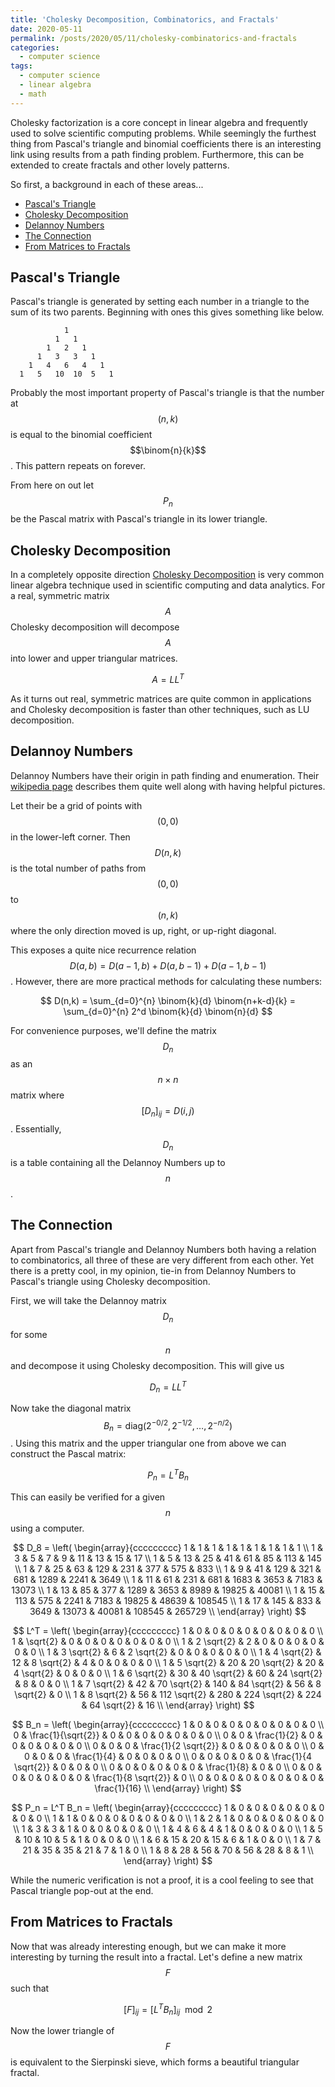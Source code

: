 ```yaml
---
title: 'Cholesky Decomposition, Combinatorics, and Fractals'
date: 2020-05-11
permalink: /posts/2020/05/11/cholesky-combinatorics-and-fractals
categories:
  - computer science
tags:
  - computer science
  - linear algebra
  - math
---
```


Cholesky factorization is a core concept in linear algebra and frequently used to solve scientific computing problems. While seemingly the furthest thing from Pascal's triangle and binomial coefficients there is an interesting link using results from a path finding problem. Furthermore, this can be extended to create fractals and other lovely patterns.

So first, a background in each of these areas...

- [Pascal's Triangle](#pascals-triangle)
- [Cholesky Decomposition](#cholesky-decomposition)
- [Delannoy Numbers](#delannoy-numbers)
- [The Connection](#the-connection)
- [From Matrices to Fractals](#from-matrices-to-fractals)

## Pascal's Triangle

Pascal's triangle is generated by setting each number in a triangle to the sum of its two parents. Beginning with ones this gives something like below.

```
            1
          1   1
        1   2   1
      1   3   3   1
    1   4   6   4   1
  1   5   10  10  5   1
```

Probably the most important property of Pascal's triangle is that the number at $$(n,k)$$ is equal to the binomial coefficient $$\binom{n}{k}$$. This pattern repeats on forever.

From here on out let $$P_n$$ be the Pascal matrix with Pascal's triangle in its lower triangle.

## Cholesky Decomposition

In a completely opposite direction [Cholesky Decomposition](2020/05/11/2020-04-10-cholesky) is very common linear algebra technique used in scientific computing and data analytics. For a real, symmetric matrix $$A$$ Cholesky decomposition will decompose $$A$$ into  lower and upper triangular matrices.

$$ A = LL^{T} $$

As it turns out real, symmetric matrices are quite common in applications and Cholesky decomposition is faster than other techniques, such as LU decomposition.

## Delannoy Numbers

Delannoy Numbers have their origin in path finding and enumeration. Their [wikipedia page](https://en.wikipedia.org/wiki/Delannoy_number) describes them quite well along with having helpful pictures.

Let their be a grid of points with $$ (0, 0) $$ in the lower-left corner. Then $$ D(n,k) $$ is the total number of paths from $$ (0, 0) $$ to $$ (n, k) $$ where the only direction moved is up, right, or up-right diagonal.

This exposes a quite nice recurrence relation $$ D(a,b) = D(a-1,b) + D(a,b-1) + D(a-1,b-1) $$. However, there are more practical methods for calculating these numbers:

$$ D(n,k) = \sum_{d=0}^{n} \binom{k}{d} \binom{n+k-d}{k} = \sum_{d=0}^{n} 2^d \binom{k}{d} \binom{n}{d} $$

For convenience purposes, we'll define the matrix $$ D_n $$ as an $$ n\times n $$ matrix where $$ [D_n]_{ij} = D(i,j) $$. Essentially, $$ D_n $$ is a table containing all the Delannoy Numbers up to $$ n $$.


## The Connection

Apart from Pascal's triangle and Delannoy Numbers both having a relation to combinatorics, all three of these are very different from each other. Yet there is a pretty cool, in my opinion, tie-in from Delannoy Numbers to Pascal's triangle using Cholesky decomposition.

First, we will take the Delannoy matrix $$ D_n $$ for some $$ n $$ and decompose it using Cholesky decomposition. This will give us 

$$ D_n = L L^T $$

Now take the diagonal matrix $$ B_n = \text{diag} \left( 2^{-0/2}, 2^{-1/2}, \ldots, 2^{-n/2} \right) $$. Using this matrix and the upper triangular one from above we can construct the Pascal matrix:

$$ P_n = L^T B_n $$


This can easily be verified for a given $$ n $$ using a computer.

$$ D_8 = \left(
\begin{array}{ccccccccc}
 1 & 1 & 1 & 1 & 1 & 1 & 1 & 1 & 1 \\
 1 & 3 & 5 & 7 & 9 & 11 & 13 & 15 & 17 \\
 1 & 5 & 13 & 25 & 41 & 61 & 85 & 113 & 145 \\
 1 & 7 & 25 & 63 & 129 & 231 & 377 & 575 & 833 \\
 1 & 9 & 41 & 129 & 321 & 681 & 1289 & 2241 & 3649 \\
 1 & 11 & 61 & 231 & 681 & 1683 & 3653 & 7183 & 13073 \\
 1 & 13 & 85 & 377 & 1289 & 3653 & 8989 & 19825 & 40081 \\
 1 & 15 & 113 & 575 & 2241 & 7183 & 19825 & 48639 & 108545 \\
 1 & 17 & 145 & 833 & 3649 & 13073 & 40081 & 108545 & 265729 \\
\end{array}
\right) $$

$$ L^T = \left(
\begin{array}{ccccccccc}
 1 & 0 & 0 & 0 & 0 & 0 & 0 & 0 & 0 \\
 1 & \sqrt{2} & 0 & 0 & 0 & 0 & 0 & 0 & 0 \\
 1 & 2 \sqrt{2} & 2 & 0 & 0 & 0 & 0 & 0 & 0 \\
 1 & 3 \sqrt{2} & 6 & 2 \sqrt{2} & 0 & 0 & 0 & 0 & 0 \\
 1 & 4 \sqrt{2} & 12 & 8 \sqrt{2} & 4 & 0 & 0 & 0 & 0 \\
 1 & 5 \sqrt{2} & 20 & 20 \sqrt{2} & 20 & 4 \sqrt{2} & 0 & 0 & 0 \\
 1 & 6 \sqrt{2} & 30 & 40 \sqrt{2} & 60 & 24 \sqrt{2} & 8 & 0 & 0 \\
 1 & 7 \sqrt{2} & 42 & 70 \sqrt{2} & 140 & 84 \sqrt{2} & 56 & 8 \sqrt{2} & 0 \\
 1 & 8 \sqrt{2} & 56 & 112 \sqrt{2} & 280 & 224 \sqrt{2} & 224 & 64 \sqrt{2} & 16 \\
\end{array}
\right) $$

$$ B_n = \left(
\begin{array}{ccccccccc}
 1 & 0 & 0 & 0 & 0 & 0 & 0 & 0 & 0 \\
 0 & \frac{1}{\sqrt{2}} & 0 & 0 & 0 & 0 & 0 & 0 & 0 \\
 0 & 0 & \frac{1}{2} & 0 & 0 & 0 & 0 & 0 & 0 \\
 0 & 0 & 0 & \frac{1}{2 \sqrt{2}} & 0 & 0 & 0 & 0 & 0 \\
 0 & 0 & 0 & 0 & \frac{1}{4} & 0 & 0 & 0 & 0 \\
 0 & 0 & 0 & 0 & 0 & \frac{1}{4 \sqrt{2}} & 0 & 0 & 0 \\
 0 & 0 & 0 & 0 & 0 & 0 & \frac{1}{8} & 0 & 0 \\
 0 & 0 & 0 & 0 & 0 & 0 & 0 & \frac{1}{8 \sqrt{2}} & 0 \\
 0 & 0 & 0 & 0 & 0 & 0 & 0 & 0 & \frac{1}{16} \\
\end{array}
\right) $$

$$ P_n = L^T B_n = \left(
\begin{array}{ccccccccc}
 1 & 0 & 0 & 0 & 0 & 0 & 0 & 0 & 0 \\
 1 & 1 & 0 & 0 & 0 & 0 & 0 & 0 & 0 \\
 1 & 2 & 1 & 0 & 0 & 0 & 0 & 0 & 0 \\
 1 & 3 & 3 & 1 & 0 & 0 & 0 & 0 & 0 \\
 1 & 4 & 6 & 4 & 1 & 0 & 0 & 0 & 0 \\
 1 & 5 & 10 & 10 & 5 & 1 & 0 & 0 & 0 \\
 1 & 6 & 15 & 20 & 15 & 6 & 1 & 0 & 0 \\
 1 & 7 & 21 & 35 & 35 & 21 & 7 & 1 & 0 \\
 1 & 8 & 28 & 56 & 70 & 56 & 28 & 8 & 1 \\
\end{array}
\right) $$

While the numeric verification is not a proof, it is a cool feeling to see that Pascal triangle pop-out at the end.

## From Matrices to Fractals

Now that was already interesting enough, but we can make it more interesting by turning the result into a fractal. Let's define a new matrix $$ F $$ such that

$$ [F]_{ij} = [L^T B_n]_{ij} \mod 2 $$

Now the lower triangle of $$ F $$ is equivalent to the Sierpinski sieve, which forms a beautiful triangular fractal.